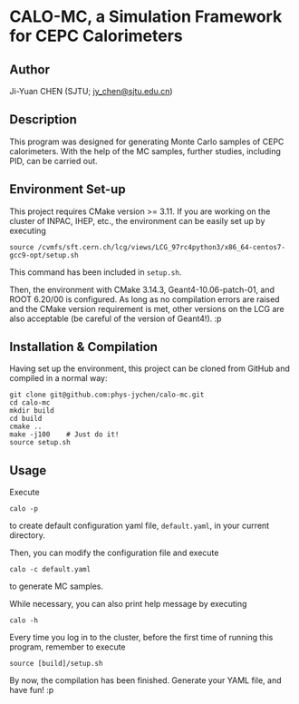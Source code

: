 # CALO-MC, a Simulation Framework for CEPC Calorimeters

## Author
Ji-Yuan CHEN (SJTU; <jy_chen@sjtu.edu.cn>)

## Description
This program was designed for generating Monte Carlo samples of CEPC calorimeters.  With the help of the MC samples, further studies, including PID, can be carried out.

## Environment Set-up
This project requires CMake version >= 3.11.  If you are working on the cluster of INPAC, IHEP, etc., the environment can be easily set up by executing
```shell
source /cvmfs/sft.cern.ch/lcg/views/LCG_97rc4python3/x86_64-centos7-gcc9-opt/setup.sh
```
This command has been included in `setup.sh`.

Then, the environment with CMake 3.14.3, Geant4-10.06-patch-01, and ROOT 6.20/00 is configured.  As long as no compilation errors are raised and the CMake version requirement is met, other versions on the LCG are also acceptable (be careful of the version of Geant4!). :p

## Installation & Compilation
Having set up the environment, this project can be cloned from GitHub and compiled in a normal way:
```shell
git clone git@github.com:phys-jychen/calo-mc.git
cd calo-mc
mkdir build
cd build
cmake ..
make -j100    # Just do it!
source setup.sh
```

## Usage
Execute
```shell
calo -p
```
to create default configuration yaml file, `default.yaml`, in your current directory.

Then, you can modify the configuration file and execute
```shell
calo -c default.yaml
```
to generate MC samples.

While necessary, you can also print help message by executing
```shell
calo -h
```

Every time you log in to the cluster, before the first time of running this program, remember to execute
```shell
source [build]/setup.sh
```

By now, the compilation has been finished.  Generate your YAML file, and have fun! :p
